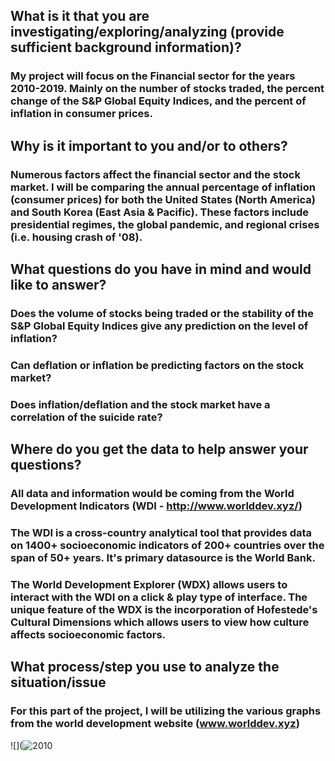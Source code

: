 ## What is it that you are investigating/exploring/analyzing (provide sufficient background information)?
### My project will focus on the Financial sector for the years 2010-2019. Mainly on the number of stocks traded, the percent change of the S&P Global Equity Indices, and the percent of inflation in consumer prices. 

## Why is it important to you and/or to others?
### Numerous factors affect the financial sector and the stock market. I will be comparing the annual percentage of inflation (consumer prices) for both the United States (North America) and South Korea (East Asia & Pacific). These factors include presidential regimes, the global pandemic, and regional crises (i.e. housing crash of '08). 

## What questions do you have in mind and would like to answer?
### Does the volume of stocks being traded or the stability of the S&P Global Equity Indices give any prediction on the level of inflation?
### Can deflation or inflation be predicting factors on the stock market?
### Does inflation/deflation and the stock market have a correlation of the suicide rate?

## Where do you get the data to help answer your questions?
### All data and information would be coming from the World Development Indicators (WDI - http://www.worlddev.xyz/) 
### The WDI is a cross-country analytical tool that provides data on 1400+ socioeconomic indicators of 200+ countries over the span of 50+ years. It's primary datasource is the World Bank.
### The World Development Explorer (WDX) allows users to interact with the WDI on a click & play type of interface. The unique feature of the WDX is the incorporation of Hofestede's Cultural Dimensions which allows users to view how culture affects socioeconomic factors. 

## What process/step you use to analyze the situation/issue
### For this part of the project, I will be utilizing the various graphs from the world development website (www.worlddev.xyz)

![](![2010](![2010](https://user-images.githubusercontent.com/60392869/113519186-a69e8780-9558-11eb-96dc-8056b660bc52.png))

